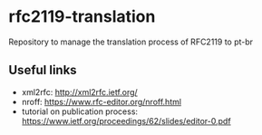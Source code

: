 # rfc2119-translation
Repository to manage the translation process of RFC2119 to pt-br

## Useful links
* xml2rfc: http://xml2rfc.ietf.org/
* nroff: https://www.rfc-editor.org/nroff.html
* tutorial on publication process: https://www.ietf.org/proceedings/62/slides/editor-0.pdf
